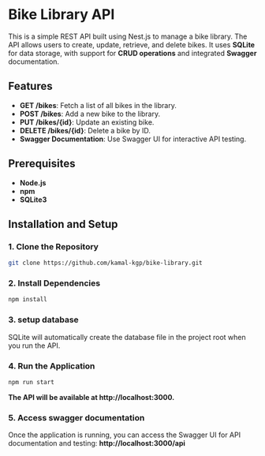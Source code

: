 # Bike Library API

This is a simple REST API built using Nest.js to manage a bike library. The API allows users to create, update, retrieve, and delete bikes. It uses **SQLite** for data storage, with support for **CRUD operations** and integrated **Swagger** documentation.

## Features

- **GET /bikes**: Fetch a list of all bikes in the library.
- **POST /bikes**: Add a new bike to the library.
- **PUT /bikes/{id}**: Update an existing bike.
- **DELETE /bikes/{id}**: Delete a bike by ID.
- **Swagger Documentation**: Use Swagger UI for interactive API testing.

## Prerequisites

- **Node.js** 
- **npm** 
- **SQLite3** 

## Installation and Setup

### 1. Clone the Repository

```bash
git clone https://github.com/kamal-kgp/bike-library.git
```

### 2. Install Dependencies

```bash
npm install
```

### 3. setup database
SQLite will automatically create the database file in the project root when you run the API.

### 4. Run the Application

```bash
npm run start
```

**The API will be available at http://localhost:3000.**

### 5. Access swagger documentation
Once the application is running, you can access the Swagger UI for API documentation and testing:
**http://localhost:3000/api**